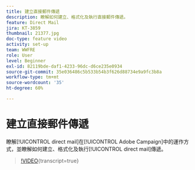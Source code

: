 ```yaml
---
title: 建立直接郵件傳遞
description: 瞭解如何建立、格式化及執行直接郵件傳遞。
feature: Direct Mail
jira: KT-3859
thumbnail: 21377.jpg
doc-type: feature video
activity: set-up
team: WWFRE
role: User
level: Beginner
exl-id: 82119bde-daf1-4233-96dc-d6ce235e0934
source-git-commit: 35e036486c5b533b54b3f626d88734e9a9fc3b8a
workflow-type: tm+mt
source-wordcount: '35'
ht-degree: 60%

---
```


# 建立直接郵件傳遞

瞭解[!UICONTROL direct mail]在[!UICONTROL Adobe Campaign]中的運作方式，並瞭解如何建立、格式化及執行[!UICONTROL direct mail]傳遞。

>[!VIDEO](https://video.tv.adobe.com/v/21377?quality=12&learn=on){transcript=true}
